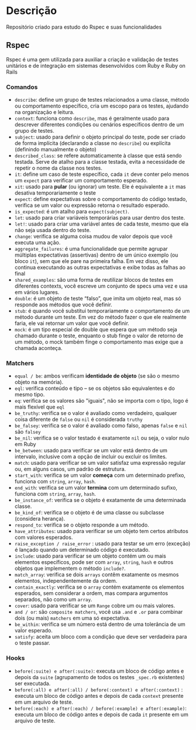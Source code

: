 # Descrição
Repositório criado para estudo do Rspec e suas funcionalidades

## Rspec

Rspec é uma gem utilizada para auxiliar a criação e validação de testes unitários e de integração em sistemas desenvolvidos com Ruby e Ruby on Rails

### Comandos

- `describe`: define um grupo de testes relacionados a uma classe, método ou comportamento específico, cria um escopo para os testes, ajudando na organização e leitura.
- `context`: funciona como `describe`, mas é geralmente usado para descrever diferentes condições ou cenários específicos dentro de um grupo de testes.
- `subject`: usado para definir o objeto principal do teste, pode ser criado de forma implícita (declarando a classe no `describe`) ou explícita (definindo manualmente o objeto)
- `described_class`: se refere automaticamente à classe que está sendo testada. Serve de atalho para a classe testada, evita a necessidade de repetir o nome da classe nos testes.
- `it`: define um caso de teste específico, cada `it` deve conter pelo menos um `expect` para verificar um comportamento esperado.
- `xit`: usado para **pular** (ou ignorar) um teste. Ele é equivalente a `it` mas desativa temporariamente o teste
- `expect`: define expectativas sobre o comportamento do código testado, verifica se um valor ou expressão retorna o resultado esperado.
- `is_expected`: é um atalho para `expect(subject)`.
- `let`: usado para criar variáveis temporárias para usar dentro dos teste.
- `let!`: usado para criar uma variável antes de cada teste, mesmo que ela não seja usada dentro do teste.
- `change`: verifica se alguma coisa mudou de valor depois que você executa uma ação.
- `aggregate_failures`: é uma funcionalidade que permite agrupar múltiplas expectativas (assertivas) dentro de um único exemplo (ou bloco `it`), sem que ele pare na primeira falha. Em vez disso, ele continua executando as outras expectativas e exibe todas as falhas ao final
- `shared_examples`: são uma forma de reutilizar blocos de testes em diferentes contexts, você escreve um conjunto de specs uma vez e usa em vários lugares.
- `double`: é um objeto de teste “falso”, que imita um objeto real, mas só responde aos métodos que você definir.
- `stub`: é quando você substitui temporariamente o comportamento de um método durante um teste. Em vez do método fazer o que ele realmente faria, ele vai retornar um valor que você definir.
- `mock`: é um tipo especial de double que espera que um método seja chamado durante o teste, enquanto o stub finge o valor de retorno de um método, o mock também finge o comportamento mas exige que a chamada aconteça.

### Matchers

- `equal / be`: ambos verificam **identidade de objeto** (se são o mesmo objeto na memória).
- `eql`: verifica conteúdo e tipo – se os objetos são equivalentes e do mesmo tipo.
- `eq`: verifica se os valores são "iguais", não se importa com o tipo, logo é mais flexível que `eql`
- `be_truthy`: verifica se o valor é avaliado como verdadeiro, qualquer coisa diferente de `false` ou `nil` é considerada `truthy`
- `be_falsey`: verifica se o valor é avaliado como falso, apenas `false` e `nil` são `falsey`
- `be_nil`: verifica se o valor testado é exatamente `nil`  ou seja, o valor nulo em Ruby
- `be_between`: usado para verificar se um valor está dentro de um intervalo, inclusive com a opção de incluir ou excluir os limites.
- `match`: usado para verificar se um valor satisfaz uma expressão regular  ou, em alguns casos, um padrão de estrutura.
- `start_with`: verifica se um valor **começa** com um determinado prefixo, funciona com `string`, `array`, `hash`.
- `end_with`: verifica se um valor **termina** com um determinado sufixo, funciona com `string`, `array`, `hash`.
- `be_instance_of`: verifica se o objeto é exatamente de uma determinada classe.
- `be_kind_of`: verifica se o objeto é de uma classe ou subclasse (considera herança).
- `respond_to`: verifica se o objeto responde a um método.
- `have_attributes`:  usado para verificar se um objeto tem certos atributos com valores esperados.
- `raise_exception / raise_error` : usado para testar se um erro (exceção) é lançado quando um determinado código é executado.
- `include`: usado para verificar se um objeto contém um ou mais elementos específicos, pode ser com `array`, `string`, `hash` e outros objetos que implementem o método `include?`.
- `match_array`: verifica se dois `arrays` contêm exatamente os mesmos elementos, independentemente da ordem.
- `contain_exactly`: verifica se o `array` contém exatamente os elementos esperados, sem considerar a ordem, mas compara argumentos separados, não como um `array`.
- `cover`:  usado para verificar se um `Range` cobre um ou mais valores.
- `and / or`: são `composite matchers`, você usa `.and` e `.or` para combinar dois (ou mais) `matchers` em uma só expectativa.
- `be_within`: verifica se um número está dentro de uma tolerância de um valor esperado.
- `satisfy`: aceita um bloco com a condição que deve ser verdadeira para o teste passar.

### Hooks

- `before(:suite) e after(:suite)`: executa um bloco de código antes e depois da `suite` (agrupamento de todos os testes `_spec.rb` existentes) ser executada.
- `before(:all) e after(:all) / before(:context) e after(:context)` : executa um bloco de código antes e depois de cada `context` presente em um arquivo de teste.
- `before(:each) e after(:each) / before(:example) e after(:example)`: executa um bloco de código antes e depois de cada `it` presente em um arquivo de teste.
